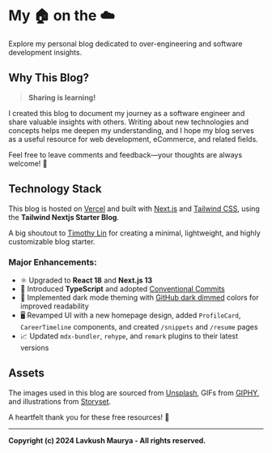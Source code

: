 # My 🏠 on the ☁️

Explore my personal blog dedicated to over-engineering and software development insights.

## Why This Blog?

> **Sharing is learning!**

I created this blog to document my journey as a software engineer and share valuable insights with others. Writing about new technologies and concepts helps me deepen my understanding, and I hope my blog serves as a useful resource for web development, eCommerce, and related fields.

Feel free to leave comments and feedback—your thoughts are always welcome! 🍻

## Technology Stack

This blog is hosted on [Vercel](https://vercel.com/) and built with [Next.js](https://nextjs.org/) and [Tailwind CSS](https://tailwindcss.com/), using the **Tailwind Nextjs Starter Blog**.

A big shoutout to [Timothy Lin](https://twitter.com/timlrxx) for creating a minimal, lightweight, and highly customizable blog starter.

### Major Enhancements:

- ⚛️ Upgraded to **React 18** and **Next.js 13**
- 🎉 Introduced **TypeScript** and adopted [Conventional Commits](https://www.conventionalcommits.org/)
- 🌙 Implemented dark mode theming with [GitHub dark dimmed](https://github.blog/changelog/2021-04-14-dark-and-dimmed-themes-are-now-generally-available/) colors for improved readability
- 🖥️ Revamped UI with a new homepage design, added `ProfileCard`, `CareerTimeline` components, and created `/snippets` and `/resume` pages
- 📈 Updated `mdx-bundler`, `rehype`, and `remark` plugins to their latest versions

## Assets

The images used in this blog are sourced from [Unsplash](https://unsplash.com/), GIFs from [GIPHY](https://giphy.com/), and illustrations from [Storyset](https://storyset.com/).

A heartfelt thank you for these free resources! 🙏

---

**Copyright (c) 2024 Lavkush Maurya - All rights reserved.**
